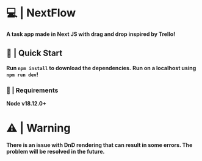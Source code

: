 # 💻 | NextFlow
**A task app made in Next JS with drag and drop inspired by Trello!**
## 🚀 | Quick Start
**Run ```npm install``` to download the dependencies.**
**Run on a localhost using ```npm run dev```!**
### 📝 | Requirements
**Node v18.12.0+**
# ⚠️ | Warning
**There is an issue with DnD rendering that can result in some errors.
The problem will be resolved in the future.**
